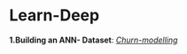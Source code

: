 # Learn-Deep
**1.Building an ANN- Dataset**: *[Churn-modelling](https://github.com/Shindora/Deep-Learning/blob/master/BuldingANN.py)*
